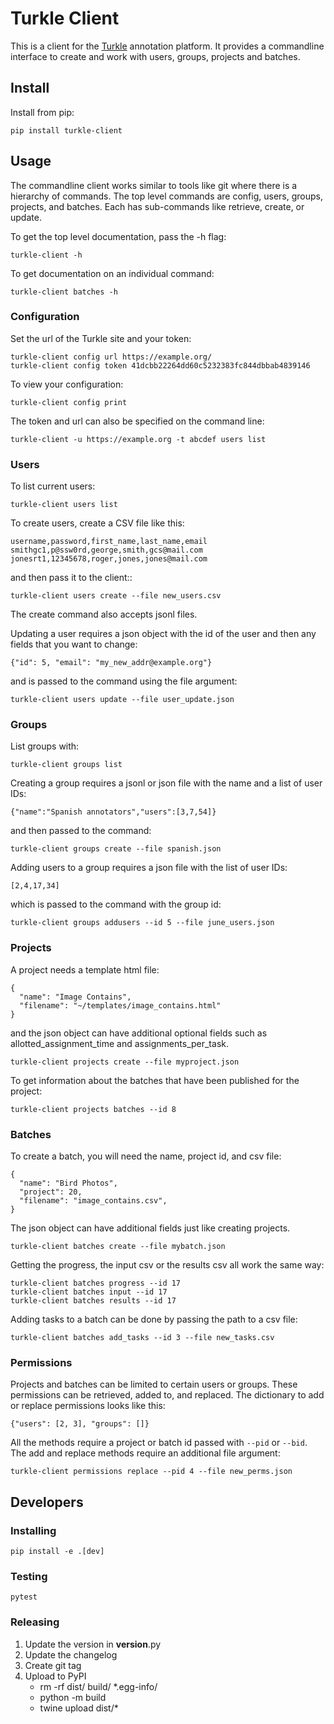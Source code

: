 # Turkle Client
This is a client for the [Turkle](https://github.com/hltcoe/turkle) annotation platform.
It provides a commandline interface to create and work with users, groups, projects and batches.

## Install
Install from pip:
```
pip install turkle-client
```

## Usage
The commandline client works similar to tools like git where there is a hierarchy
of commands. The top level commands are config, users, groups, projects, and batches.
Each has sub-commands like retrieve, create, or update.

To get the top level documentation, pass the -h flag:
```
turkle-client -h
```
To get documentation on an individual command:
```
turkle-client batches -h
```

### Configuration
Set the url of the Turkle site and your token:
```
turkle-client config url https://example.org/
turkle-client config token 41dcbb22264dd60c5232383fc844dbbab4839146
```
To view your configuration:
```
turkle-client config print
```

The token and url can also be specified on the command line:
```
turkle-client -u https://example.org -t abcdef users list
```

### Users
To list current users:
```
turkle-client users list
```

To create users, create a CSV file like this:
```
username,password,first_name,last_name,email
smithgc1,p@ssw0rd,george,smith,gcs@mail.com
jonesrt1,12345678,roger,jones,jones@mail.com
```
and then pass it to the client::
```
turkle-client users create --file new_users.csv
```
The create command also accepts jsonl files.

Updating a user requires a json object with the id of the user and then
any fields that you want to change:
```
{"id": 5, "email": "my_new_addr@example.org"}
```
and is passed to the command using the file argument:
```
turkle-client users update --file user_update.json
```

### Groups
List groups with:
```
turkle-client groups list
```

Creating a group requires a jsonl or json file with the name and a 
list of user IDs:
```
{"name":"Spanish annotators","users":[3,7,54]}
```
and then passed to the command:
```
turkle-client groups create --file spanish.json
```

Adding users to a group requires a json file with the list of user IDs:
```
[2,4,17,34]
```
which is passed to the command with the group id:
```
turkle-client groups addusers --id 5 --file june_users.json
```

### Projects
A project needs a template html file:
```
{
  "name": "Image Contains",
  "filename": "~/templates/image_contains.html"
}
```
and the json object can have additional optional fields such as
allotted_assignment_time and assignments_per_task.
```
turkle-client projects create --file myproject.json
```

To get information about the batches that have been published for the project:
```
turkle-client projects batches --id 8
```

### Batches
To create a batch, you will need the name, project id, and csv file:
```
{
  "name": "Bird Photos",
  "project": 20,
  "filename": "image_contains.csv",
}
```
The json object can have additional fields just like creating projects.
```
turkle-client batches create --file mybatch.json
```

Getting the progress, the input csv or the results csv all work the same way:
```
turkle-client batches progress --id 17
turkle-client batches input --id 17
turkle-client batches results --id 17
```

Adding tasks to a batch can be done by passing the path to a csv file:
```
turkle-client batches add_tasks --id 3 --file new_tasks.csv
```

### Permissions
Projects and batches can be limited to certain users or groups.
These permissions can be retrieved, added to, and replaced.
The dictionary to add or replace permissions looks like this:
```
{"users": [2, 3], "groups": []}
```
All the methods require a project or batch id passed with `--pid` or `--bid`.
The add and replace methods require an additional file argument:
```
turkle-client permissions replace --pid 4 --file new_perms.json
```

## Developers

### Installing
```
pip install -e .[dev]
```

### Testing
```
pytest
```

### Releasing
1. Update the version in __version__.py
2. Update the changelog
3. Create git tag
4. Upload to PyPI
    * rm -rf dist/ build/ *.egg-info/
    * python -m build
    * twine upload dist/*